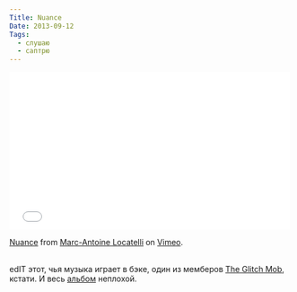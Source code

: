 ```yaml
---
Title: Nuance
Date: 2013-09-12
Tags: 
  - слушаю
  - саптрю
---
```


<div class="text"><iframe src="//player.vimeo.com/video/67809013" width="500" height="281" frameborder="0" webkitallowfullscreen="webkitallowfullscreen" mozallowfullscreen="mozallowfullscreen" allowfullscreen="allowfullscreen"></iframe> <p><a href="http://vimeo.com/67809013">Nuance</a> from <a href="http://vimeo.com/user17192997">Marc-Antoine Locatelli</a> on <a href="https://vimeo.com">Vimeo</a>.</p><br />
edIT этот, чья музыка играет в бэке, один из мемберов <a href="https://itunes.apple.com/ru/album/drink-the-sea/id367738582?l=en">The Glitch Mob</a>, кстати. И весь <a href="https://itunes.apple.com/ru/album/crying-over-pros-for-no-reason/id66063899?l=en">альбом</a> неплохой.</div>